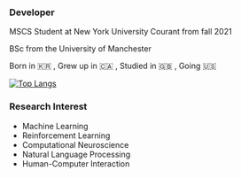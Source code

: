 <!--
**wonkwonlee/wonkwonlee** is a ✨ _special_ ✨ repository because its `README.md` (this file) appears on your GitHub profile.

Here are some ideas to get you started:

- 🔭 I’m currently working on ...
- 🌱 I’m currently learning ...
- 👯 I’m looking to collaborate on ...
- 🤔 I’m looking for help with ...
- 💬 Ask me about ...
- 📫 How to reach me: ...
- 😄 Pronouns: ...
- ⚡ Fun fact: ...
-->

### Developer

MSCS Student at New York University Courant from fall 2021

BSc from the University of Manchester

Born in 🇰🇷 ,  Grew up in 🇨🇦 ,  Studied in 🇬🇧 ,  Going 🇺🇸



[![Top Langs](https://github-readme-stats.vercel.app/api/top-langs/?username=wonkwonlee&layout=compact)](https://github.com/wonkwonlee/github-readme-stats)



### Research Interest
* Machine Learning
* Reinforcement Learning
* Computational Neuroscience
* Natural Language Processing
* Human-Computer Interaction

